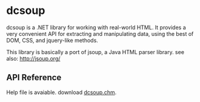 # dcsoup
dcsoup is a .NET library for working with real-world HTML. It provides a very convenient API for extracting and manipulating data, using the best of DOM, CSS, and jquery-like methods.

This library is basically a port of jsoup, a Java HTML parser library. see also: http://jsoup.org/

## API Reference

Help file is avaiable. download [dcsoup.chm](blob/master/sandcastle/Help/dcsoup.chm).
